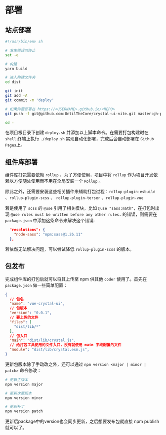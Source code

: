 # 部署

## 站点部署

```bash
#!/usr/bin/env sh

# 发生错误时终止
set -e

# 构建
yarn build

# 进入构建文件夹
cd dist

git init
git add -A
git commit -m 'deploy'

# 如果你要部署在 https://<USERNAME>.github.io/<REPO>
git push -f git@github.com:UntilTheCore/crystal-ui-vite.git master:gh-pages

cd -
```

在项目根目录下创建 `deploy.sh` 并添加以上脚本命令。在需要打包构建时在 `shell` 终端上执行 `./deploy.sh` 实现自动化部署，完成后会自动部署在 `Github Pages`上。

## 组件库部署

组件库打包需要依赖 `rollup` ，为了方便使用，项目中将 `rollup` 作为项目开发依赖以方便随处使用而不用在全局安装一个 `Rollup` 。

除此之外，还需要安装这些相关插件来辅助打包过程：`rollup-plugin-esbuild` 、`rollup-plugin-scss` 、 `rollup-plugin-terser` 、`rollup-plugin-vue`

若是使用了 `scss` 的 `@use` 引用了相关模块，比如 `@use "sass:math"`，在打包时出现 ` @use rules must be written before any other rules. ` 的错误，则需要在 `package.json` 中添加这条命令来解决这个错误:

```json
  "resolutions": {
    "node-sass": "npm:sass@1.26.11"
  },
```

若依然无法解决问题，可以尝试降低 `rollup-plugin-scss` 的版本。

## 包发布

完成组件库的打包后就可以将其上传至 npm 供其他 `coder` 使用了。首先在 `package.json` 做一些简单配置：

```json
{
  // 包名
  "name": "vue-crystal-ui",
  // 包版本
  "version": "0.0.1",
  // 要上传的文件
  "files": [
    "dist/lib/*"
  ],
  // 包入口
  "main": "dist/lib/crystal.js",
  // 给打包工具使用的文件入口，没有就使用 main 字段配置的文件
  "module": "dist/lib/crystal.esm.js",
}
```

更新包版本除了手动改之外，还可以通过 ` npm version <major | minor | patch> ` 命令修改：

```bash
# 更新主版本
npm version major

# 更新次要版本
npm version minor

# 更新补丁
npm version patch
```

更新后package中的version也会同步更新，之后想要发布包就直接 npm publish 就可以了。
